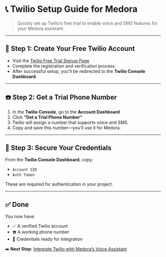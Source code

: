 # 📞 Twilio Setup Guide for Medora

> Quickly set up Twilio’s free trial to enable voice and SMS features for your Medora assistant.

---

## 🌟 Step 1: Create Your Free Twilio Account

- Visit the [Twilio Free Trial Signup Page](https://www.twilio.com/try-twilio)
- Complete the registration and verification process.
- After successful setup, you'll be redirected to the **Twilio Console Dashboard**.

---

## ☎️ Step 2: Get a Trial Phone Number

1. In the **Twilio Console**, go to the **Account Dashboard**
2. Click **“Get a Trial Phone Number”**
3. Twilio will assign a number that supports voice and SMS.
4. Copy and save this number—you’ll use it for Medora.

---

## 🔑 Step 3: Secure Your Credentials

From the **Twilio Console Dashboard**, copy:

- `Account SID`
- `Auth Token`

These are required for authentication in your project.

---

## ✅ Done

You now have:

- ✅ A verified Twilio account  
- ☎️ A working phone number  
- 🔐 Credentials ready for integration

➡️ **Next Step**: [Integrate Twilio with Medora’s Voice Assistant](../02-integrate-voice-assistant.md)

